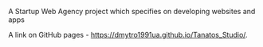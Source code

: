 A Startup Web Agency project which specifies on developing websites and apps

A link on GitHub pages - https://dmytro1991ua.github.io/Tanatos_Studio/.

